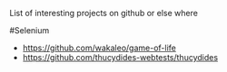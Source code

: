 
List of interesting projects on github or else where

#Selenium
* https://github.com/wakaleo/game-of-life
* https://github.com/thucydides-webtests/thucydides
